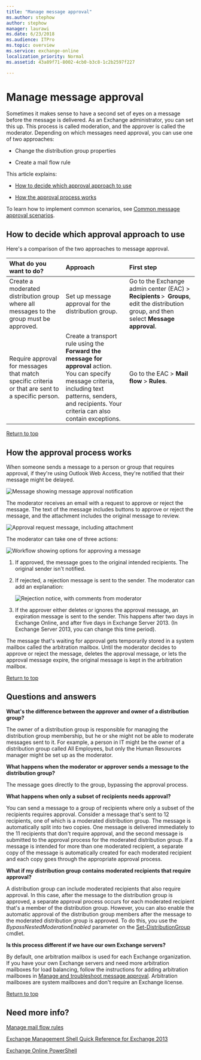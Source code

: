 ```yaml
---
title: "Manage message approval"
ms.author: stephow
author: stephow
manager: laurawi
ms.date: 6/23/2018
ms.audience: ITPro
ms.topic: overview
ms.service: exchange-online
localization_priority: Normal
ms.assetid: 43a89f71-8002-4cb0-b3c8-1c2b2597f227

---
```


# Manage message approval
Sometimes it makes sense to have a second set of eyes on a message before the message is delivered. As an Exchange administrator, you can set this up. This process is called moderation, and the approver is called the moderator. Depending on which messages need approval, you can use one of two approaches:
  
- Change the distribution group properties
    
- Create a mail flow rule
    
This article explains:
  
- [How to decide which approval approach to use](manage-message-approval.md#Approach)
    
- [How the approval process works](manage-message-approval.md#Flow)
    
To learn how to implement common scenarios, see [Common message approval scenarios](common-message-approval-scenarios.md). 
  
## How to decide which approval approach to use
<a name="Approach"> </a>

Here's a comparison of the two approaches to message approval.
  
|**What do you want to do?**|**Approach**|**First step**|
|:-----|:-----|:-----|
|Create a moderated distribution group where all messages to the group must be approved.  <br/> |Set up message approval for the distribution group.  <br/> |Go to the Exchange admin center (EAC) \> **Recipients** \>  **Groups**, edit the distribution group, and then select **Message approval**.  <br/> |
|Require approval for messages that match specific criteria or that are sent to a specific person.  <br/> |Create a transport rule using the **Forward the message for approval** action.  <br/> You can specify message criteria, including text patterns, senders, and recipients. Your criteria can also contain exceptions.  <br/> |Go to the EAC \> **Mail flow** \> **Rules**.  <br/> |
   
[Return to top](manage-message-approval.md#RTT)
  
## How the approval process works
<a name="Flow"> </a>

When someone sends a message to a person or group that requires approval, if they're using Outlook Web Access, they're notified that their message might be delayed.
  
![Message showing message approval notification](../../media/TA_Mod_Sender_Notification.png)
  
The moderator receives an email with a request to approve or reject the message. The text of the message includes buttons to approve or reject the message, and the attachment includes the original message to review.
  
![Approval request message, including attachment](../../media/TA_Mod_Approval_Request.png)
  
 The moderator can take one of three actions: 
  
![Workflow showing options for approving a message](../../media/TA_ModerationWorkflow.png)
  
1. If approved, the message goes to the original intended recipients. The original sender isn't notified.
    
2. If rejected, a rejection message is sent to the sender. The moderator can add an explanation:
    
    ![Rejection notice, with comments from moderator](../../media/TA_Mod_Rejection.png)
  
3. If the approver either deletes or ignores the approval message, an expiration message is sent to the sender. This happens after two days in Exchange Online, and after five days in Exchange Server 2013. (In Exchange Server 2013, you can change this time period).
    
The message that's waiting for approval gets temporarily stored in a system mailbox called the arbitration mailbox. Until the moderator decides to approve or reject the message, deletes the approval message, or lets the approval message expire, the original message is kept in the arbitration mailbox.
  
[Return to top](manage-message-approval.md#RTT)
  
## Questions and answers
<a name="Whatelse"> </a>

 **What's the difference between the approver and owner of a distribution group?**
  
The owner of a distribution group is responsible for managing the distribution group membership, but he or she might not be able to moderate messages sent to it. For example, a person in IT might be the owner of a distribution group called All Employees, but only the Human Resources manager might be set up as the moderator.
  
 **What happens when the moderator or approver sends a message to the distribution group?**
  
The message goes directly to the group, bypassing the approval process.
  
 **What happens when only a subset of recipients needs approval?**
  
You can send a message to a group of recipients where only a subset of the recipients requires approval. Consider a message that's sent to 12 recipients, one of which is a moderated distribution group. The message is automatically split into two copies. One message is delivered immediately to the 11 recipients that don't require approval, and the second message is submitted to the approval process for the moderated distribution group. If a message is intended for more than one moderated recipient, a separate copy of the message is automatically created for each moderated recipient and each copy goes through the appropriate approval process.
  
 **What if my distribution group contains moderated recipients that require approval?**
  
A distribution group can include moderated recipients that also require approval. In this case, after the message to the distribution group is approved, a separate approval process occurs for each moderated recipient that's a member of the distribution group. However, you can also enable the automatic approval of the distribution group members after the message to the moderated distribution group is approved. To do this, you use the  _BypassNestedModerationEnabled_ parameter on the [Set-DistributionGroup](http://technet.microsoft.com/library/e3a8c709-770a-4900-9a57-adcf0d98ff68.aspx) cmdlet. 
  
 **Is this process different if we have our own Exchange servers?**
  
By default, one arbitration mailbox is used for each Exchange organization. If you have your own Exchange servers and need more arbitration mailboxes for load balancing, follow the instructions for adding arbitration mailboxes in [Manage and troubleshoot message approval](ttroubleshoot-message-approval.md). Arbitration mailboxes are system mailboxes and don't require an Exchange license.
  
[Return to top](manage-message-approval.md#RTT)
  
## Need more info?
<a name="Bypass"> </a>

[Manage mail flow rules](manage-mail-flow-rules.md)
  
[Exchange Management Shell Quick Reference for Exchange 2013](http://technet.microsoft.com/library/3ea4a105-a93c-48ba-96ce-6170125354e1.aspx)
  
[Exchange Online PowerShell](http://technet.microsoft.com/library/1cb603b0-2961-4afe-b879-b048fe0f64a2.aspx)
  

